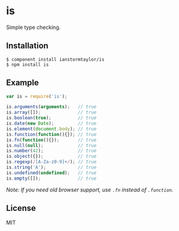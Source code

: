 # is
  
  Simple type checking.

## Installation

    $ component install ianstormtaylor/is
    $ npm install is

## Example

```js
var is = require('is');

is.arguments(arguments);   // true
is.array([]);              // true
is.boolean(true);          // true
is.date(new Date);         // true
is.element(document.body); // true
is.function(function(){}); // true
is.fn(function(){});       // true
is.null(null);             // true
is.number(42);             // true
is.object({});             // true
is.regexp(/[A-Za-z0-9]+/); // true
is.string('A');            // true
is.undefined(undefined);   // true
is.empty([]);              // true
```

_Note: If you need old browser support, use `.fn` instead of `.function`._

## License

  MIT
